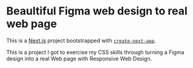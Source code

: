 # Beaultiful Figma web design to real web page

This is a [Next.js](https://nextjs.org/) project bootstrapped with [`create-next-app`](https://github.com/vercel/next.js/tree/canary/packages/create-next-app).

This is a project I got to exercise my CSS skills through turning a Figma design into a real Web page with Responsive Web Design.
